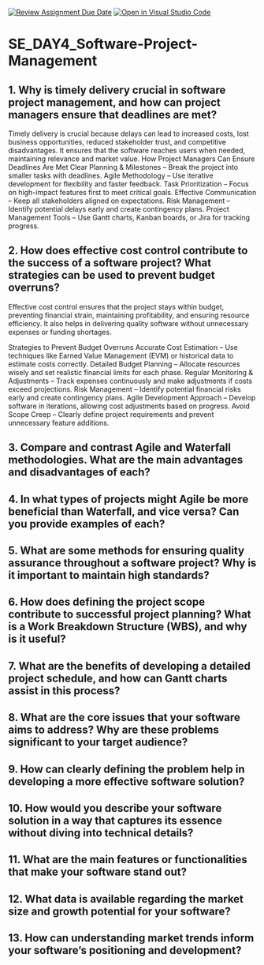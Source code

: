[![Review Assignment Due Date](https://classroom.github.com/assets/deadline-readme-button-22041afd0340ce965d47ae6ef1cefeee28c7c493a6346c4f15d667ab976d596c.svg)](https://classroom.github.com/a/9pw6JKcu)
[![Open in Visual Studio Code](https://classroom.github.com/assets/open-in-vscode-2e0aaae1b6195c2367325f4f02e2d04e9abb55f0b24a779b69b11b9e10269abc.svg)](https://classroom.github.com/online_ide?assignment_repo_id=18555662&assignment_repo_type=AssignmentRepo)
# SE_DAY4_Software-Project-Management
## 1. Why is timely delivery crucial in software project management, and how can project managers ensure that deadlines are met?
Timely delivery is crucial because delays can lead to increased costs, lost business opportunities, reduced stakeholder trust, and competitive disadvantages. It ensures that the software reaches users when needed, maintaining relevance and market value.
     How Project Managers Can Ensure Deadlines Are Met
Clear Planning & Milestones – Break the project into smaller tasks with deadlines.
Agile Methodology – Use iterative development for flexibility and faster feedback.
 Task Prioritization – Focus on high-impact features first to meet critical goals.
 Effective Communication – Keep all stakeholders aligned on expectations.
 Risk Management – Identify potential delays early and create contingency plans.
 Project Management Tools – Use Gantt charts, Kanban boards, or Jira for tracking progress.

## 2. How does effective cost control contribute to the success of a software project? What strategies can be used to prevent budget overruns?

Effective cost control ensures that the project stays within budget, preventing financial strain, maintaining profitability, and ensuring resource efficiency. It also helps in delivering quality software without unnecessary expenses or funding shortages.

Strategies to Prevent Budget Overruns
  Accurate Cost Estimation – Use techniques like Earned Value Management (EVM) or historical data to estimate costs correctly.
 Detailed Budget Planning – Allocate resources wisely and set realistic financial limits for each phase.
 Regular Monitoring & Adjustments – Track expenses continuously and make adjustments if costs exceed projections.
 Risk Management – Identify potential financial risks early and create contingency plans.
 Agile Development Approach – Develop software in iterations, allowing cost adjustments based on progress.
 Avoid Scope Creep – Clearly define project requirements and prevent unnecessary feature additions.

## 3. Compare and contrast Agile and Waterfall methodologies. What are the main advantages and disadvantages of each?
## 4. In what types of projects might Agile be more beneficial than Waterfall, and vice versa? Can you provide examples of each?
## 5. What are some methods for ensuring quality assurance throughout a software project? Why is it important to maintain high standards?
## 6. How does defining the project scope contribute to successful project planning? What is a Work Breakdown Structure (WBS), and why is it useful?
## 7. What are the benefits of developing a detailed project schedule, and how can Gantt charts assist in this process?
## 8. What are the core issues that your software aims to address? Why are these problems significant to your target audience?
## 9. How can clearly defining the problem help in developing a more effective software solution?
## 10. How would you describe your software solution in a way that captures its essence without diving into technical details?
## 11. What are the main features or functionalities that make your software stand out?
## 12. What data is available regarding the market size and growth potential for your software?
## 13. How can understanding market trends inform your software’s positioning and development?

